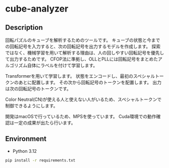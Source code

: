 # cube-analyzer

## Description
回転パズルのキューブを解析するためのツールです。
キューブの状態と今までの回転記号を入力すると、次の回転記号を出力するモデルを作成します。
探索ではなく、機械学習を用いて解析する理由は、人の回しやすい回転記号を優先して出力するためです。
CFOP法に準拠し、OLLとPLLには回転記号をまとめたアルゴリズム自体にラベルを付けて学習します。

Transformerを用いて学習します。
状態をエンコードし、最初のスペシャルトークンのあとに配置します。
その次から回転記号のトークンを配置します。
出力は次の回転記号のトークンです。

Color Neutral(CN)が使える人と使えない人がいるため、スペシャルトークンで制御できるようにします。

開発はmacOSで行っているため、MPSを使っています。
Cuda環境での動作確認は一定の成果が出たら行います。

## Environment
- Python 3.12

```bash
pip install -r requirements.txt
```